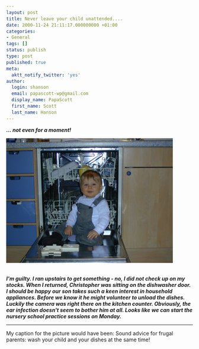 ```yaml
---
layout: post
title: Never leave your child unattended....
date: 2000-11-24 21:11:17.000000000 +01:00
categories:
- General
tags: []
status: publish
type: post
published: true
meta:
  aktt_notify_twitter: 'yes'
author:
  login: shanson
  email: papascott-wp@gmail.com
  display_name: PapaScott
  first_name: Scott
  last_name: Hanson
---
```

<p><em><strong>... not even for a moment! </strong></em></p>
<p><em><strong><img src="/wordpress/wp-content/uploads/2000/11/dishwasher.jpg" height="337" width="450" border="0" alt="dishwasher: " /></strong></em></p>
<p><em><strong><br />I'm guilty. I ran upstairs to get something - no, I did not check up on my stocks. When I returned, Christopher was sitting on the dishwasher door. I should be happy our son takes such a keen interest in household appliances. Before we know it he might volunteer to unload the dishes. Luckily the camera was right there on the kitchen counter. Obviously, the ear infection doesn't seem to bother him at all. Looks like we can start the nursery school practice sessions on Monday.</strong></em> </p>
<hr />
<p>My caption for the picture would have been: Sound advice for frugal parents: wash your child and your dishes at the same time!</p>
